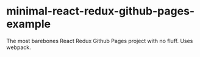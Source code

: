 # minimal-react-redux-github-pages-example
The most barebones React Redux Github Pages project with no fluff. Uses webpack.
